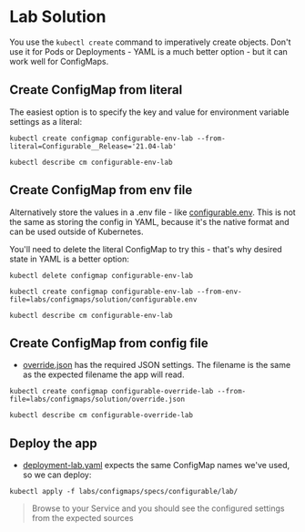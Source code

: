 # Lab Solution

You use the `kubectl create` command to imperatively create objects. Don't use it for Pods or Deployments - YAML is a much better option - but it can work well for ConfigMaps.

## Create ConfigMap from literal

The easiest option is to specify the key and value for environment variable settings as a literal:

```
kubectl create configmap configurable-env-lab --from-literal=Configurable__Release='21.04-lab'

kubectl describe cm configurable-env-lab
```

## Create ConfigMap from env file

Alternatively store the values in a .env file - like [configurable.env](solution/configurable.env). This is not the same as storing the config in YAML, because it's the native format and can be used outside of Kubernetes.

You'll need to delete the literal ConfigMap to try this - that's why desired state in YAML is a better option:

```
kubectl delete configmap configurable-env-lab

kubectl create configmap configurable-env-lab --from-env-file=labs/configmaps/solution/configurable.env

kubectl describe cm configurable-env-lab
```

## Create ConfigMap from config file

- [override.json](solution/override.json) has the required JSON settings. The filename is the same as the expected filename the app will read.

```
kubectl create configmap configurable-override-lab --from-file=labs/configmaps/solution/override.json

kubectl describe cm configurable-override-lab
```

## Deploy the app

- [deployment-lab.yaml](specs/configurable/lab/deployment-lab.yaml) expects the same ConfigMap names we've used, so we can deploy:

```
kubectl apply -f labs/configmaps/specs/configurable/lab/
```

> Browse to your Service and you should see the configured settings from the expected sources